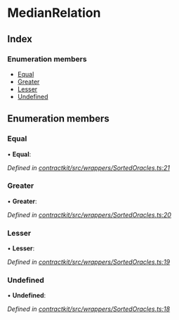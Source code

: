 # MedianRelation

## Index

### Enumeration members

* [Equal](_wrappers_sortedoracles_.medianrelation.md#equal)
* [Greater](_wrappers_sortedoracles_.medianrelation.md#greater)
* [Lesser](_wrappers_sortedoracles_.medianrelation.md#lesser)
* [Undefined](_wrappers_sortedoracles_.medianrelation.md#undefined)

## Enumeration members

### Equal

• **Equal**:

_Defined in_ [_contractkit/src/wrappers/SortedOracles.ts:21_](https://github.com/celo-org/celo-monorepo/blob/master/packages/sdk/contractkit/src/wrappers/SortedOracles.ts#L21)

### Greater

• **Greater**:

_Defined in_ [_contractkit/src/wrappers/SortedOracles.ts:20_](https://github.com/celo-org/celo-monorepo/blob/master/packages/sdk/contractkit/src/wrappers/SortedOracles.ts#L20)

### Lesser

• **Lesser**:

_Defined in_ [_contractkit/src/wrappers/SortedOracles.ts:19_](https://github.com/celo-org/celo-monorepo/blob/master/packages/sdk/contractkit/src/wrappers/SortedOracles.ts#L19)

### Undefined

• **Undefined**:

_Defined in_ [_contractkit/src/wrappers/SortedOracles.ts:18_](https://github.com/celo-org/celo-monorepo/blob/master/packages/sdk/contractkit/src/wrappers/SortedOracles.ts#L18)

